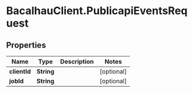 # BacalhauClient.PublicapiEventsRequest

## Properties
Name | Type | Description | Notes
------------ | ------------- | ------------- | -------------
**clientId** | **String** |  | [optional] 
**jobId** | **String** |  | [optional] 
